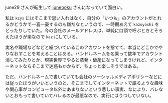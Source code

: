 june29 さんが転生して [juneboku](https://juneboku.xyz/) さんになっていて面白い。

私は `kzys` にはそこまで思い入れはなく、自分の「いつも」のアカウントがとれるかどうかで一喜一憂するのも嫌だなというので、一時期あえて `kazuyoshi` をとったりしていた。今の会社のメールアドレスは、単純に口頭で呼ぶときとそろえたほうが楽なので `kaz` にしている。

実名や職場などなどと紐づいているこのアカウントを捨てて、本当にどこかでやりなおすことを考えることはある。ハンドルネームを名乗って数年でアカウント消してみたりとか、現実世界でやると蒸発・破産になってしまうけれど、インターネットならそこまで迷惑もかからず、ちょっと楽しそうではある。

ただ、ハンドルネームで書いていても会社のソーシャルメディアポリシーなどには従ったほうがいいというのと、そこまでしてインターネットで語るような趣味や関心事がコンピュータ以外にあまりないという悲しい事実、なにより、バレないとおもって書いていてバレるのが最悪なので、実行にはうつしていない。
